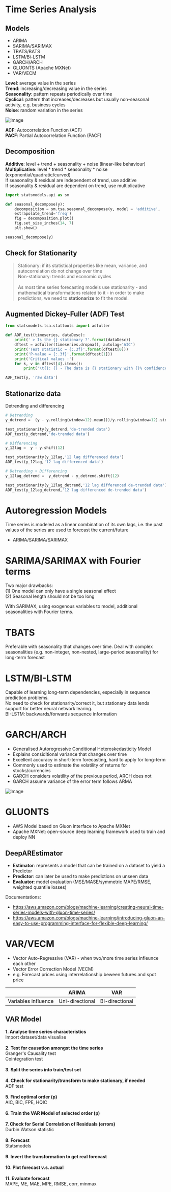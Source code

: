 # Time Series Analysis
## Models
- ARIMA
- SARIMA/SARIMAX
- TBATS/BATS
- LSTM/Bi-LSTM
- GARCH/ARCH
- GLUONTS (Apache MXNet)
- VAR/VECM

**Level**: average value in the series <br>
**Trend**: increasing/decreasing value in the series <br>
**Seasonality**: pattern repeats periodically over time <br>
**Cyclical**: pattern that increases/decreases but usually non-seasonal 
activity, e.g. business cycles <br>
**Noise**: random variation in the series

![Image](https://www.bounteous.com/sites/default/files/b_inline_20200914.png)

**ACF**: Autocorrelation Function (ACF) <br>
**PACF**: Partial Autocorrelation Function (PACF)

## Decomposition
**Additive**: level + trend + seasonality + noise (linear-like behaviour) <br>
**Multiplicative**: level * trend * seasonality * noise (exponential/quadratic/curved) <br>
If seasonality & residual are independent of trend, use additive <br>
If seasonality & residual are dependent on trend, use multiplicative <br>

```python
import statsmodels.api as sm

def seasonal_decompose(y):
    decomposition = sm.tsa.seasonal_decompose(y, model = 'additive', 
    extrapolate_trend='freq')
    fig = decomposition.plot()
    fig.set_size_inches(14, 7)
    plt.show()

seasonal_decompose(y)
```

## Check for Stationarity
> Stationary: if its statistical properties like mean, variance, and autocorrelation do not change over time <br>
Non-stationary: trends and economic cycles <br><br>
As most time series forecasting models use stationarity - and mathematical transformations related to it - in order to make predictions, we need to **stationarize** to fit the model. <br>

## Augmented Dickey-Fuller (ADF) Test
```python
from statsmodels.tsa.stattools import adfuller

def ADF_test(timeseries, dataDesc):
    print(' > Is the {} stationary ?'.format(dataDesc))
    dftest = adfuller(timeseries.dropna(), autolag='AIC')
    print('Test statistic = {:.3f}'.format(dftest[0]))
    print('P-value = {:.3f}'.format(dftest[1]))
    print('Critical values :')
    for k, v in dftest[4].items():
        print('\t{}: {} - The data is {} stationary with {}% confidence'.format(k, v, 'not' if v<dftest[0] else '', 100-int(k[:-1])))

ADF_test(y, 'raw data')
```

## Stationarize data
Detrending and differencing

```python
# Detrending
y_detrend =  (y - y.rolling(window=12).mean())/y.rolling(window=12).std()

test_stationarity(y_detrend,'de-trended data')
ADF_test(y_detrend,'de-trended data')
```

```python
# Differencing
y_12lag =  y - y.shift(12)

test_stationarity(y_12lag,'12 lag differenced data')
ADF_test(y_12lag,'12 lag differenced data')
```

```python
# Detrending + Differencing
y_12lag_detrend =  y_detrend - y_detrend.shift(12)

test_stationarity(y_12lag_detrend,'12 lag differenced de-trended data')
ADF_test(y_12lag_detrend,'12 lag differenced de-trended data')
```

# Autoregression Models
Time series is modeled as a linear combination of its own lags, i.e. the past values of the series are used to forecast the current/future
- ARIMA/SARIMA/SARIMAX

# SARIMA/SARIMAX with Fourier terms
Two major drawbacks: <br>
(1) One model can only have a single seasonal effect <br>
(2) Seasonal length should not be too long <br>

With SARIMAX, using exogenous variables to model, additional seasonalities with Fourier terms.

# TBATS
Preferable with seasonality that changes over time.
Deal with complex seasonalities (e.g. non-integer, non-nested, large-period seasonality) for long-term forecast

# LSTM/BI-LSTM
Capable of learning long-term dependencies, especially in sequence prediction problems. <br>
No need to check for stationarity/correct it, but stationary data lends support for better neural network learing. <br>
BI-LSTM: backwards/forwards sequence information

# GARCH/ARCH
- Generalised Autoregressive Conditional Heteroskedasticity Model
- Explains considitional variance that changes over time
- Excellent accuracy in short-term forecasting, hard to apply for long-term
- Commonly used to estimate the volatility of returns for stocks/currencies
- GARCH considers volatility of the previous period, ARCH does not
- GARCH assume variance of the error term follows ARMA

![Image](https://cdn.corporatefinanceinstitute.com/assets/heteroskedasticity.png)

# GLUONTS
- AWS Model based on Gluon interface to Apache MXNet
- Apache MXNet: open-source deep learning framework used to train and deploy NN

## DeepAREstimator
- **Estimator**: represents a model that can be trained on a dataset to yield a Predictor 
- **Predictor**: can later be used to make predictions on unseen data
- **Evaluator**: model evaluation (MSE/MASE/symmetric MAPE/RMSE, weighted quantile losses)

Documentations:
- https://aws.amazon.com/blogs/machine-learning/creating-neural-time-series-models-with-gluon-time-series/
- https://aws.amazon.com/blogs/machine-learning/introducing-gluon-an-easy-to-use-programming-interface-for-flexible-deep-learning/

# VAR/VECM
- Vector Auto-Regressive (VAR) - when two/more time series infleunce each other
- Vector Error Correction Model (VECM)
- e.g. Forecast prices using interrelationship beween futures and spot price

|                      | ARIMA               | VAR            |    
| -------------        | -------------       |:-------------: | 
| Variables influence  | Uni-directional     | Bi-directional | 

## VAR Model
**1. Analyse time series characteristics**
<br> Import dataset/data visualise <br><br>
**2. Test for causation amongst the time series**
<br> Granger's Causality test
<br> Cointegration test <br><br>
**3. Split the series into train/test set** <br><br>
**4. Check for stationarity/transform to make stationary, if needed**
<br> ADF test <br><br>
**5. Find optimal order (p)**
<br> AIC, BIC, FPE, HQIC <br><br>
**6. Train the VAR Model of selected order (p)** <br><br>
**7. Check for Serial Correlation of Residuals (errors)** 
<br> Durbin Watson statistic <br><br>
**8. Forecast**
<br> Statsmodels <br><br>
**9. Invert the transformation to get real forecast** <br><br>
**10. Plot forecast v.s. actual** <br><br>
**11. Evaluate forecast**
<br> MAPE, ME, MAE, MPE, RMSE, corr, minmax